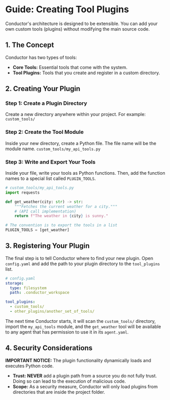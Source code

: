 # Guide: Creating Tool Plugins

Conductor's architecture is designed to be extensible. You can add your own custom tools (plugins) without modifying the main source code.

## 1. The Concept

Conductor has two types of tools:
-   **Core Tools:** Essential tools that come with the system.
-   **Tool Plugins:** Tools that you create and register in a custom directory.

## 2. Creating Your Plugin

### Step 1: Create a Plugin Directory
Create a new directory anywhere within your project. For example:
`custom_tools/`

### Step 2: Create the Tool Module
Inside your new directory, create a Python file. The file name will be the module name.
`custom_tools/my_api_tools.py`

### Step 3: Write and Export Your Tools
Inside your file, write your tools as Python functions. Then, add the function names to a special list called `PLUGIN_TOOLS`.

```python
# custom_tools/my_api_tools.py
import requests

def get_weather(city: str) -> str:
    """Fetches the current weather for a city."""
    # (API call implementation)
    return f"The weather in {city} is sunny."

# The convention is to export the tools in a list
PLUGIN_TOOLS = [get_weather]
```

## 3. Registering Your Plugin

The final step is to tell Conductor where to find your new plugin. Open `config.yaml` and add the path to your plugin directory to the `tool_plugins` list.

```yaml
# config.yaml
storage:
  type: filesystem
  path: .conductor_workspace

tool_plugins:
  - custom_tools/
  - other_plugins/another_set_of_tools/
```

The next time Conductor starts, it will scan the `custom_tools/` directory, import the `my_api_tools` module, and the `get_weather` tool will be available to any agent that has permission to use it in its `agent.yaml`.

## 4. Security Considerations

**IMPORTANT NOTICE:** The plugin functionality dynamically loads and executes Python code.

-   **Trust:** **NEVER** add a plugin path from a source you do not fully trust. Doing so can lead to the execution of malicious code.
-   **Scope:** As a security measure, Conductor will only load plugins from directories that are inside the project folder.